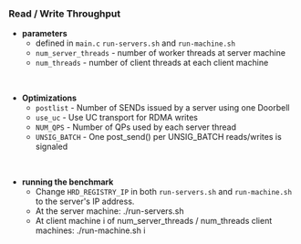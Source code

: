 ### Read / Write Throughput

- **parameters**
  - defined in `main.c` `run-servers.sh` and `run-machine.sh`
  - `num_server_threads` - number of worker threads at server machine
  - `num_threads` - number of client threads at each client machine

<br>

- **Optimizations**
  - `postlist` - Number of SENDs issued by a server using one Doorbell
  - `use_uc` - Use UC transport for RDMA writes
  - `NUM_QPS` - Number of QPs used by each server thread
  - `UNSIG_BATCH` - One post_send() per UNSIG_BATCH reads/writes is signaled

<br>

- **running the benchmark**
  - Change `HRD_REGISTRY_IP` in both `run-servers.sh` and `run-machine.sh` to the server's IP address.
  - At the server machine: ./run-servers.sh
  - At client machine i of num_server_threads / num_threads client machines: ./run-machine.sh i
